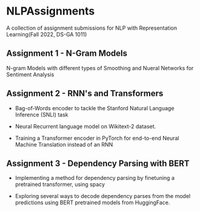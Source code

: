 # NLPAssignments

A collection of assignment submissions for NLP with Representation Learning(Fall 2022, DS-GA 1011)

## Assignment 1 -  N-Gram Models 

N-gram Models with different types of Smoothing and Nueral Networks for Sentiment Analysis

## Assignment 2 - RNN's and Transformers

- Bag-of-Words encoder to tackle the Stanford Natural Language Inference (SNLI) task

- Neural Recurrent language model on Wikitext-2 dataset.

- Training a Transformer encoder in PyTorch for end-to-end Neural Machine Translation instead of an RNN

## Assignment 3 - Dependency Parsing with BERT

- Implementing a method for dependency parsing by finetuning a pretrained transformer, using spacy 

- Exploring several ways to decode dependency parses from the model predictions using BERT pretrained models
from HuggingFace.
